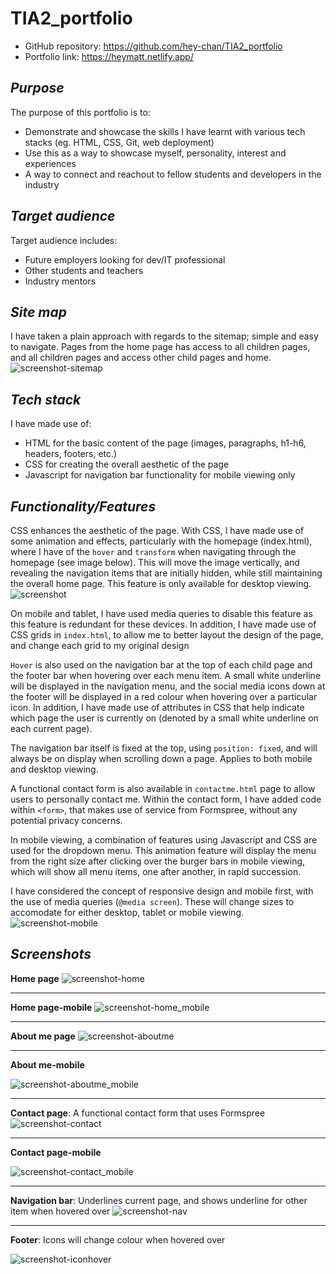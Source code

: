 # TIA2_portfolio
- GitHub repository: https://github.com/hey-chan/TIA2_portfolio
- Portfolio link: https://heymatt.netlify.app/

## ***Purpose***
The purpose of this portfolio is to:
- Demonstrate and showcase the skills I have learnt with various tech stacks (eg. HTML, CSS, Git, web deployment)
- Use this as a way to showcase myself, personality, interest and experiences
- A way to connect and reachout to fellow students and developers in the industry

## ***Target audience***
Target audience includes:
- Future employers looking for dev/IT professional
- Other students and teachers
- Industry mentors

## ***Site map***
I have taken a plain approach with regards to the sitemap; simple and easy to navigate. Pages from the home page has access to all children pages, and all children pages and access other child pages and home. 
![screenshot-sitemap](docs/sitemap.png)

##  ***Tech stack***
I have made use of:
- HTML for the basic content of the page (images, paragraphs, h1-h6, headers, footers, etc.)
- CSS for creating the overall aesthetic of the page
- Javascript for navigation bar functionality for mobile viewing only

## ***Functionality/Features***

CSS enhances the aesthetic of the page. With CSS, I have made use of some animation and effects, particularly with the homepage (index.html), where I have of the `hover` and `transform` when navigating through the homepage (see image below). This will move the image vertically, and revealing the navigation items that are initially hidden, while still maintaining the overall home page. This feature is only available for desktop viewing. 
![screenshot](docs/indexhtml.png)

On mobile and tablet, I have used media queries to disable this feature as this feature is redundant for these devices. In addition, I have made use of CSS grids in `index.html`, to allow me to better layout the design of the page, and change each grid to my original design

`Hover` is also used on the navigation bar at the top of each child page and the footer bar when hovering over each menu item. A small white underline will be displayed in the navigation menu, and the social media icons down at the footer will be displayed in a red colour when hovering over a particular icon. In addition, I have made use of attributes in CSS that help indicate which page the user is currently on (denoted by a small white underline on each current page).

The navigation bar itself is fixed at the top, using `position: fixed`, and will always be on display when scrolling down a page. Applies to both mobile and desktop viewing.

A functional contact form is also available in `contactme.html` page to allow users to personally contact me. Within the contact form, I have added code within `<form>`, that makes use of service from Formspree, without any potential privacy concerns.

In mobile viewing, a combination of features using Javascript and CSS are used for the dropdown menu. This animation feature will display the menu from the right size after clicking over the burger bars in mobile viewing, which will show all menu items, one after another, in rapid succession.

I have considered the concept of responsive design and mobile first, with the use of media queries (`@media screen`). These will change sizes to accomodate for either desktop, tablet or mobile viewing.
![screenshot-mobile](docs/mobileview.png)


## ***Screenshots***
**Home page**
![screenshot-home](docs/homepage.png)
*****




**Home page-mobile**
![screenshot-home_mobile](docs/homepage-mobile.png)
*****


**About me page**
![screenshot-aboutme](docs/aboutme-desktop.png)
*****




**About me-mobile**

![screenshot-aboutme_mobile](docs/aboutme-mobile.png)
*****


**Contact page**: A functional contact form that uses Formspree
![screenshot-contact](docs/contact-desktop.png)
*****


**Contact page-mobile**

![screenshot-contact_mobile](docs/contact-mobile.png)
*****


**Navigation bar**: Underlines current page, and shows underline for other item when hovered over
![screenshot-nav](docs/nav_current_hover.png)
*****




**Footer**: Icons will change colour when hovered over

![screenshot-iconhover](docs/iconhover.png)

